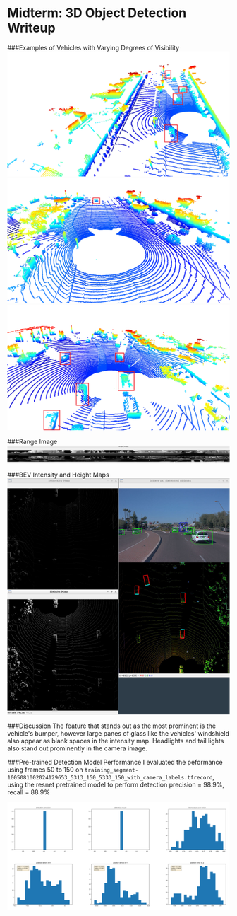 # Midterm: 3D Object Detection Writeup

###Examples of Vehicles with Varying Degrees of Visibility
![.](media/pcl_1.png)
![.](media/pcl_3.png)
![.](media/pcl_4.png)

###Range Image
![.](media/range_image_1.png)

###BEV Intensity and Height Maps
![.](media/intensity__height_camera.png)

###Discussion
The feature that stands out as the most prominent is the vehicle's bumper, however large panes of glass like the vehicles' windshield also appear as 
blank spaces in the intensity map. Headlights and tail lights also stand out prominently in the camera image.


###Pre-trained Detection Model Performance
I evaluated the peformance using frames 50 to 150 on `training_segment-1005081002024129653_5313_150_5333_150_with_camera_labels.tfrecord`, using the resnet pretrained model to perform detection
precision = 98.9%, recall = 88.9%

![.](media/results.png)